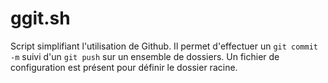# ggit.sh

Script simplifiant l'utilisation de Github. Il permet d'effectuer un `git commit -m` suivi d'un `git push` sur un ensemble de dossiers. Un fichier de configuration est présent pour définir le dossier racine.
